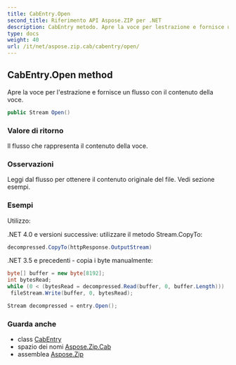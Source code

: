 ```yaml
---
title: CabEntry.Open
second_title: Riferimento API Aspose.ZIP per .NET
description: CabEntry metodo. Apre la voce per lestrazione e fornisce un flusso con il contenuto della voce.
type: docs
weight: 40
url: /it/net/aspose.zip.cab/cabentry/open/
---
```

## CabEntry.Open method

Apre la voce per l'estrazione e fornisce un flusso con il contenuto della voce.

```csharp
public Stream Open()
```

### Valore di ritorno

Il flusso che rappresenta il contenuto della voce.

### Osservazioni

Leggi dal flusso per ottenere il contenuto originale del file. Vedi sezione esempi.

### Esempi

Utilizzo:

.NET 4.0 e versioni successive: utilizzare il metodo Stream.CopyTo:

```csharp
decompressed.CopyTo(httpResponse.OutputStream)
```

.NET 3.5 e precedenti - copia i byte manualmente:

```csharp
byte[] buffer = new byte[8192];
int bytesRead;
while (0 < (bytesRead = decompressed.Read(buffer, 0, buffer.Length)))
 fileStream.Write(buffer, 0, bytesRead);
```

```csharp
Stream decompressed = entry.Open();
```

### Guarda anche

* class [CabEntry](../)
* spazio dei nomi [Aspose.Zip.Cab](../../cabentry/)
* assemblea [Aspose.Zip](../../../)


